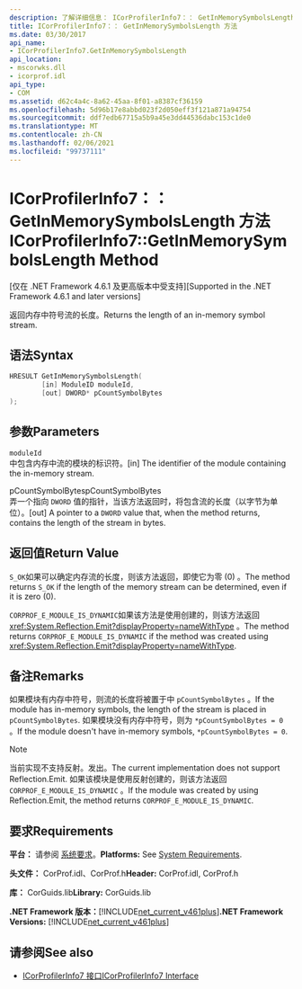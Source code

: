```yaml
---
description: 了解详细信息： ICorProfilerInfo7：： GetInMemorySymbolsLength 方法
title: ICorProfilerInfo7：： GetInMemorySymbolsLength 方法
ms.date: 03/30/2017
api_name:
- ICorProfilerInfo7.GetInMemorySymbolsLength
api_location:
- mscorwks.dll
- icorprof.idl
api_type:
- COM
ms.assetid: d62c4a4c-8a62-45aa-8f01-a8387cf36159
ms.openlocfilehash: 5d96b17e8abbd023f2d050eff3f121a871a94754
ms.sourcegitcommit: ddf7edb67715a5b9a45e3dd44536dabc153c1de0
ms.translationtype: MT
ms.contentlocale: zh-CN
ms.lasthandoff: 02/06/2021
ms.locfileid: "99737111"
---
```

# <a name="icorprofilerinfo7getinmemorysymbolslength-method"></a><span data-ttu-id="8182e-103">ICorProfilerInfo7：： GetInMemorySymbolsLength 方法</span><span class="sxs-lookup"><span data-stu-id="8182e-103">ICorProfilerInfo7::GetInMemorySymbolsLength Method</span></span>

<span data-ttu-id="8182e-104">[仅在 .NET Framework 4.6.1 及更高版本中受支持]</span><span class="sxs-lookup"><span data-stu-id="8182e-104">[Supported in the .NET Framework 4.6.1 and later versions]</span></span>  
  
 <span data-ttu-id="8182e-105">返回内存中符号流的长度。</span><span class="sxs-lookup"><span data-stu-id="8182e-105">Returns the length of an in-memory symbol stream.</span></span>  
  
## <a name="syntax"></a><span data-ttu-id="8182e-106">语法</span><span class="sxs-lookup"><span data-stu-id="8182e-106">Syntax</span></span>  
  
```cpp  
HRESULT GetInMemorySymbolsLength(  
        [in] ModuleID moduleId,  
        [out] DWORD* pCountSymbolBytes  
);  
```  
  
## <a name="parameters"></a><span data-ttu-id="8182e-107">参数</span><span class="sxs-lookup"><span data-stu-id="8182e-107">Parameters</span></span>  

 `moduleId`  
 <span data-ttu-id="8182e-108">中包含内存中流的模块的标识符。</span><span class="sxs-lookup"><span data-stu-id="8182e-108">[in] The identifier of the module containing the in-memory stream.</span></span>  
  
 <span data-ttu-id="8182e-109">pCountSymbolBytes</span><span class="sxs-lookup"><span data-stu-id="8182e-109">pCountSymbolBytes</span></span>  
 <span data-ttu-id="8182e-110">弄一个指向 `DWORD` 值的指针，当该方法返回时，将包含流的长度（以字节为单位）。</span><span class="sxs-lookup"><span data-stu-id="8182e-110">[out] A pointer to a `DWORD` value that, when the method returns, contains the length of the stream in bytes.</span></span>  
  
## <a name="return-value"></a><span data-ttu-id="8182e-111">返回值</span><span class="sxs-lookup"><span data-stu-id="8182e-111">Return Value</span></span>  

 <span data-ttu-id="8182e-112">`S_OK`如果可以确定内存流的长度，则该方法返回，即使它为零 (0) 。</span><span class="sxs-lookup"><span data-stu-id="8182e-112">The method returns `S_OK` if the length of the memory stream can be determined, even if it is zero (0).</span></span>  
  
 <span data-ttu-id="8182e-113">`CORPROF_E_MODULE_IS_DYNAMIC`如果该方法是使用创建的，则该方法返回 <xref:System.Reflection.Emit?displayProperty=nameWithType> 。</span><span class="sxs-lookup"><span data-stu-id="8182e-113">The method returns `CORPROF_E_MODULE_IS_DYNAMIC` if the method was created using <xref:System.Reflection.Emit?displayProperty=nameWithType>.</span></span>  
  
## <a name="remarks"></a><span data-ttu-id="8182e-114">备注</span><span class="sxs-lookup"><span data-stu-id="8182e-114">Remarks</span></span>  

 <span data-ttu-id="8182e-115">如果模块有内存中符号，则流的长度将被置于中 `pCountSymbolBytes` 。</span><span class="sxs-lookup"><span data-stu-id="8182e-115">If the module has in-memory symbols, the length of the stream is placed in `pCountSymbolBytes`.</span></span> <span data-ttu-id="8182e-116">如果模块没有内存中符号，则为 `*pCountSymbolBytes = 0` 。</span><span class="sxs-lookup"><span data-stu-id="8182e-116">If the module doesn't have in-memory     symbols, `*pCountSymbolBytes = 0`.</span></span>  
  
> [!NOTE]
> <span data-ttu-id="8182e-117">当前实现不支持反射。发出。</span><span class="sxs-lookup"><span data-stu-id="8182e-117">The current implementation does not support Reflection.Emit.</span></span> <span data-ttu-id="8182e-118">如果该模块是使用反射创建的，则该方法返回 `CORPROF_E_MODULE_IS_DYNAMIC` 。</span><span class="sxs-lookup"><span data-stu-id="8182e-118">If the module was created by using Reflection.Emit, the method returns `CORPROF_E_MODULE_IS_DYNAMIC`.</span></span>  
  
## <a name="requirements"></a><span data-ttu-id="8182e-119">要求</span><span class="sxs-lookup"><span data-stu-id="8182e-119">Requirements</span></span>  

 <span data-ttu-id="8182e-120">**平台：** 请参阅 [系统要求](../../get-started/system-requirements.md)。</span><span class="sxs-lookup"><span data-stu-id="8182e-120">**Platforms:** See [System Requirements](../../get-started/system-requirements.md).</span></span>  
  
 <span data-ttu-id="8182e-121">**头文件：** CorProf.idl、CorProf.h</span><span class="sxs-lookup"><span data-stu-id="8182e-121">**Header:** CorProf.idl, CorProf.h</span></span>  
  
 <span data-ttu-id="8182e-122">**库：** CorGuids.lib</span><span class="sxs-lookup"><span data-stu-id="8182e-122">**Library:** CorGuids.lib</span></span>  
  
 <span data-ttu-id="8182e-123">**.NET Framework 版本：**[!INCLUDE[net_current_v461plus](../../../../includes/net-current-v461plus-md.md)]</span><span class="sxs-lookup"><span data-stu-id="8182e-123">**.NET Framework Versions:** [!INCLUDE[net_current_v461plus](../../../../includes/net-current-v461plus-md.md)]</span></span>  
  
## <a name="see-also"></a><span data-ttu-id="8182e-124">请参阅</span><span class="sxs-lookup"><span data-stu-id="8182e-124">See also</span></span>

- [<span data-ttu-id="8182e-125">ICorProfilerInfo7 接口</span><span class="sxs-lookup"><span data-stu-id="8182e-125">ICorProfilerInfo7 Interface</span></span>](icorprofilerinfo7-interface.md)
